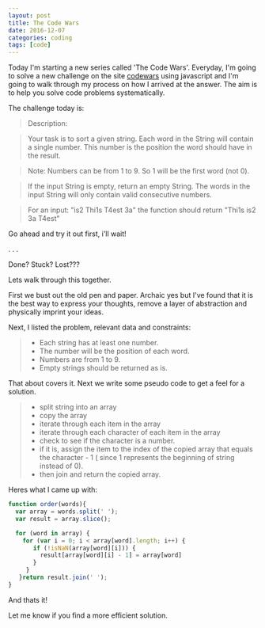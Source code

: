 ```yaml
---
layout: post
title: The Code Wars
date: 2016-12-07
categories: coding
tags: [code]
---
```


Today I'm starting a new series called 'The Code Wars'.  Everyday, I'm going to solve a new challenge on the site  [codewars](https://www.codewars.com) using javascript and I'm going to walk through my process on how I arrived at the answer.  The aim is to help you solve code problems systematically.

The challenge today is:

> Description:

> Your task is to sort a given string. Each word in the String will contain a single number. This number is the position the word should have in the result.

> Note: Numbers can be from 1 to 9. So 1 will be the first word (not 0).

> If the input String is empty, return an empty String. The words in the input String will only contain valid consecutive numbers.

> For an input: "is2 Thi1s T4est 3a" the function should return "Thi1s is2 3a T4est"

Go ahead and try it out first, i'll wait!

.
.
.

Done? Stuck? Lost???

Lets walk through this together.

First we bust out the old pen and paper.  Archaic yes but I've found that it is the best way to express your thoughts, remove a layer of abstraction and physically imprint your ideas.  

Next, I listed the problem, relevant data and constraints:

> * Each string has at least one number.
> * The number will be the position of each word.
> * Numbers are from 1 to 9.
> * Empty strings should be returned as is.

That about covers it.  Next we write some pseudo code to get a feel for a solution.

> * split string into an array
> * copy the array
> * iterate through each item in the array
> * iterate through each character of each item in the array
> * check to see if the character is a number.
> * if it is, assign the item to the index of the copied array that equals the character - 1 ( since 1 represents the beginning of string instead of 0).
> * then join and return the copied array.

Heres what I came up with:

```javascript
function order(words){
  var array = words.split(' ');
  var result = array.slice();

  for (word in array) {
    for (var i = 0; i < array[word].length; i++) {
       if (!isNaN(array[word][i])) {
         result[array[word][i] - 1] = array[word]
       }
     }
   }return result.join(' ');  
}
```

And thats it!

Let me know if you find a more efficient solution.
